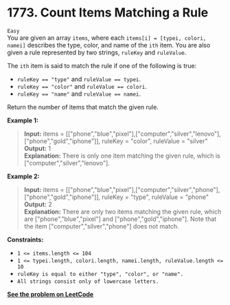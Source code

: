 # 1773. Count Items Matching a Rule

`Easy` <br />
You are given an array `items`, where each `items[i] = [typei, colori, namei]` describes the type, color, and name of the `ith` item. You are also given a rule represented by two strings, `ruleKey` and `ruleValue`.

The `ith` item is said to match the rule if one of the following is true:

- `ruleKey == "type"` and `ruleValue == typei`.
- `ruleKey == "color"` and `ruleValue == colori`.
- `ruleKey == "name"` and `ruleValue == namei`.

Return the number of items that match the given rule.

**Example 1:**

> **Input:** items = [["phone","blue","pixel"],["computer","silver","lenovo"],["phone","gold","iphone"]], ruleKey = "color", ruleValue = "silver" <br />
> **Output:** 1 <br />
> **Explanation:** There is only one item matching the given rule, which is ["computer","silver","lenovo"].

**Example 2:**

> **Input:** items = [["phone","blue","pixel"],["computer","silver","phone"],["phone","gold","iphone"]], ruleKey = "type", ruleValue = "phone" <br />
> **Output:** 2 <br />
> **Explanation:** There are only two items matching the given rule, which are ["phone","blue","pixel"] and ["phone","gold","iphone"]. Note that the item ["computer","silver","phone"] does not match.

**Constraints:**

- `1 <= items.length <= 104`
- `1 <= typei.length, colori.length, namei.length, ruleValue.length <= 10`
- `ruleKey is equal to either "type", "color", or "name".`
- `All strings consist only of lowercase letters.`

[**See the problem on LeetCode**](https://leetcode.com/problems/count-items-matching-a-rule/)